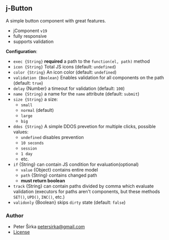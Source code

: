 ## j-Button

A simple button component with great features.

- jComponent `v19`
- fully responsive
- supports validation

__Configuration__:

- `exec {String}` __required__ a path to the `function(el, path)` method
- `icon {String}` Total JS icons (default: `undefined`)
- `color {String}` An icon color (default: `undefined`)
- `validation {Boolean}` Enables validation for all components on the path (default: `true`)
- `delay` {Number} a timeout for validation (default: `100`)
- `name {String}` a name for the `name` attribute (default: `submit`)
- `size {String}` a size:
	- `small`
	- `normal` (default)
	- `large`
	- `big`
- `ddos {String}` A simple DDOS prevetion for multiple clicks, possible values:
	- `undefined` disables prevention
	- `10 seconds`
	- `session`
	- `1 day`
	- etc.
- `if` {String} can contain JS condition for evaluation(optional)
	- `value` {Object} contains entire model
	- `path` {String} contains changed path
	- __must return boolean__
- `track` {String} can contain paths divided by comma which evaluate validation (executors for paths aren't components, but these methods `SET()`, `UPD()`, `INC()`, etc.)
- `validonly` {Boolean} skips `dirty` state (default: `false`)

### Author

- Peter Širka <petersirka@gmail.com>
- [License](https://www.totaljs.com/license/)